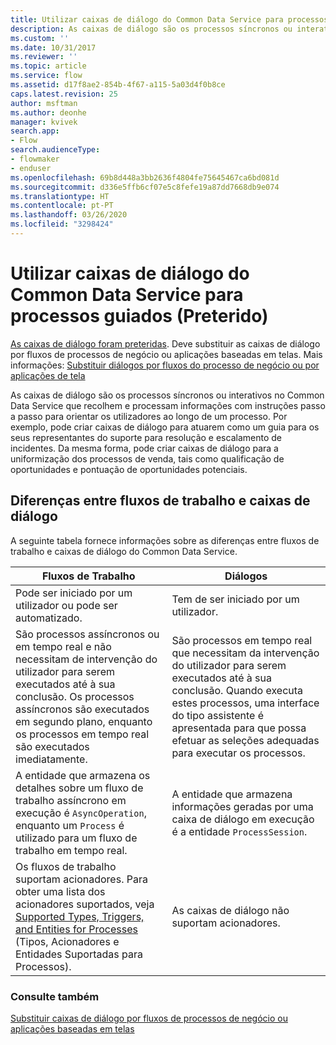 ```yaml
---
title: Utilizar caixas de diálogo do Common Data Service para processos guiados (Preterido) | MicrosoftDocs
description: As caixas de diálogo são os processos síncronos ou interativos que recolhem e processam informações com instruções passo a passo para orientar os utilizadores ao longo de um processo
ms.custom: ''
ms.date: 10/31/2017
ms.reviewer: ''
ms.topic: article
ms.service: flow
ms.assetid: d17f8ae2-854b-4f67-a115-5a03d4f0b8ce
caps.latest.revision: 25
author: msftman
ms.author: deonhe
manager: kvivek
search.app:
- Flow
search.audienceType:
- flowmaker
- enduser
ms.openlocfilehash: 69b8d448a3bb2636f4804fe75645467ca6bd081d
ms.sourcegitcommit: d336e5ffb6cf07e5c8fefe19a87dd7668db9e074
ms.translationtype: HT
ms.contentlocale: pt-PT
ms.lasthandoff: 03/26/2020
ms.locfileid: "3298424"
---
```

# <a name="use-common-data-service-dialogs-for-guided-processes-deprecated"></a>Utilizar caixas de diálogo do Common Data Service para processos guiados (Preterido)


[As caixas de diálogo foram preteridas](/dynamics365/get-started/whats-new/customer-engagement/important-changes-coming#dialogs-are-deprecated). Deve substituir as caixas de diálogo por fluxos de processos de negócio ou aplicações baseadas em telas. Mais informações: [Substituir diálogos por fluxos do processo de negócio ou por aplicações de tela](replace-dialogs.md) 

As caixas de diálogo são os processos síncronos ou interativos no Common Data Service que recolhem e processam informações com instruções passo a passo para orientar os utilizadores ao longo de um processo. Por exemplo, pode criar caixas de diálogo para atuarem como um guia para os seus representantes do suporte para resolução e escalamento de incidentes. Da mesma forma, pode criar caixas de diálogo para a uniformização dos processos de venda, tais como qualificação de oportunidades e pontuação de oportunidades potenciais.

## <a name="differences-between-workflows-and-dialogs"></a>Diferenças entre fluxos de trabalho e caixas de diálogo

A seguinte tabela fornece informações sobre as diferenças entre fluxos de trabalho e caixas de diálogo do Common Data Service.  


| Fluxos de Trabalho     |    Diálogos      |
|---------------|--------------|
|                                                                                                  Pode ser iniciado por um utilizador ou pode ser automatizado.                                                                                                   |                                                                                          Tem de ser iniciado por um utilizador.                                                                                          |
|                                  São processos assíncronos ou em tempo real e não necessitam de intervenção do utilizador para serem executados até à sua conclusão. Os processos assíncronos são executados em segundo plano, enquanto os processos em tempo real são executados imediatamente.                                   | São processos em tempo real que necessitam da intervenção do utilizador para serem executados até à sua conclusão. Quando executa estes processos, uma interface do tipo assistente é apresentada para que possa efetuar as seleções adequadas para executar os processos. |
|                                                    A entidade que armazena os detalhes sobre um fluxo de trabalho assíncrono em execução é `AsyncOperation`, enquanto um `Process` é utilizado para um fluxo de trabalho em tempo real.                                                     |                                                       A entidade que armazena informações geradas por uma caixa de diálogo em execução é a entidade `ProcessSession`.                                                       |
|                  Os fluxos de trabalho suportam acionadores. Para obter uma lista dos acionadores suportados, veja [Supported Types, Triggers, and Entities for Processes](/dynamics365/customer-engagement/developer/supported-types-triggers-entities-actions-processes) (Tipos, Acionadores e Entidades Suportadas para Processos).                   |                                                                                   As caixas de diálogo não suportam acionadores.                                                                                    |
  
### <a name="see-also"></a>Consulte também
[Substituir caixas de diálogo por fluxos de processos de negócio ou aplicações baseadas em telas](replace-dialogs.md)
